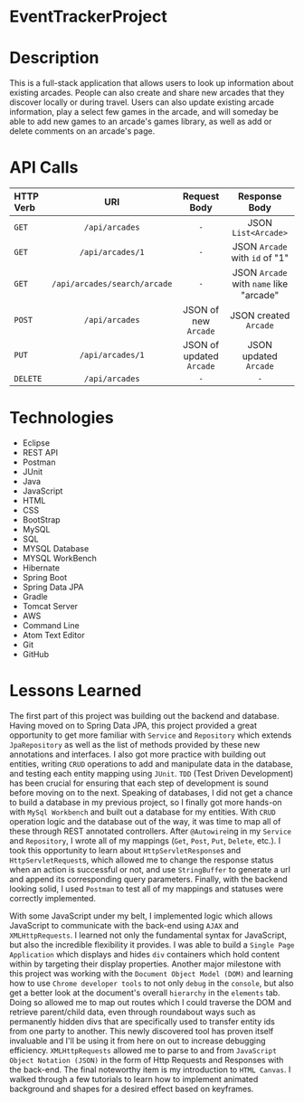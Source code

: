 # EventTrackerProject

# Description

This is a full-stack application that allows users to look up information about existing arcades. People can also create and share new arcades that they discover locally or during travel. Users can also update existing arcade information, play a select few games in the arcade, and will someday be able to add new games to an arcade's games library, as well as add or delete comments on an arcade's page.

# API Calls

|  **HTTP Verb** | **URI**                          | **Request Body**                  | **Response Body**                               |
| :---           |        :----:                    |     :----:                        |                                           :---: |
| ```GET```      | ```/api/arcades```               |             ```-```               | JSON ```List<Arcade>```                         |
| ```GET```      | ```/api/arcades/1```             |             ```-```               | JSON ```Arcade``` with ```id``` of "1"          |
| ```GET```      | ```/api/arcades/search/arcade``` |             ```-```               | JSON ```Arcade``` with ```name``` like "arcade" |
| ```POST```     | ```/api/arcades```               | JSON of new ```Arcade```          | JSON created ```Arcade```                       |
| ```PUT```      | ```/api/arcades/1```             | JSON of updated ```Arcade```      | JSON updated ```Arcade```                       |
| ```DELETE```   | ```/api/arcades```               |                 ```-```           |                   ```-```                       |

# Technologies
- Eclipse
- REST API
- Postman
- JUnit
- Java
- JavaScript
- HTML
- CSS
- BootStrap
- MySQL
- SQL
- MYSQL Database
- MYSQL WorkBench
- Hibernate
- Spring Boot
- Spring Data JPA
- Gradle
- Tomcat Server
- AWS
- Command Line
- Atom Text Editor
- Git
- GitHub

# Lessons Learned

The first part of this project was building out the backend and database. Having moved on to Spring Data JPA, this project provided a great opportunity to get more familiar with ```Service``` and ```Repository``` which extends ```JpaRepository``` as well as the list of methods provided by these new annotations and interfaces. I also got more practice with building out entities, writing ```CRUD``` operations to add and manipulate data in the database, and testing each entity mapping using ```JUnit```. ```TDD``` (Test Driven Development) has been crucial for ensuring that each step of development is sound before moving on to the next. Speaking of databases, I did not get a chance to build a database in my previous project, so I finally got more hands-on with ```MySql Workbench``` and built out a database for my entities. With ```CRUD``` operation logic and the database out of the way, it was time to map all of these through REST annotated controllers. After ```@Autowire```ing in my ```Service``` and ```Repository```, I wrote all of my mappings (```Get```, ```Post```, ```Put```, ```Delete```, etc.). I took this opportunity to learn about ```HttpServletResponse```s and ```HttpServletRequest```s, which allowed me to change the response status when an action is successful or not, and use ```StringBuffer``` to generate a url and append its corresponding query parameters. Finally, with the backend looking solid, I used ```Postman``` to test all of my mappings and statuses were correctly implemented.

With some JavaScript under my belt, I implemented logic which allows JavaScript to communicate with the back-end using ```AJAX``` and ```XMLHttpRequests```. I learned not only the fundamental syntax for JavaScript, but also the incredible flexibility it provides. I was able to build a ```Single Page Application``` which displays and hides ```div``` containers which hold content within by targeting their display properties. Another major milestone with this project was working with the ```Document Object Model (DOM)``` and learning how to use ```Chrome developer tools``` to not only ```debug``` in the ```console```, but also get a better look at the document's overall ```hierarchy``` in the ```elements``` tab. Doing so allowed me to map out routes which I could traverse the DOM and retrieve parent/child data, even through roundabout ways such as permanently hidden divs that are specifically used to transfer entity ids from one party to another. This newly discovered tool has proven itself invaluable and I'll be using it from here on out to increase debugging efficiency. ```XMLHttpRequests``` allowed me to parse to and from ```JavaScript Object Notation (JSON)``` in the form of Http Requests and Responses with the back-end. The final noteworthy item is my introduction to ```HTML Canvas```. I walked through a few tutorials to learn how to implement animated background and shapes for a desired effect based on keyframes.
